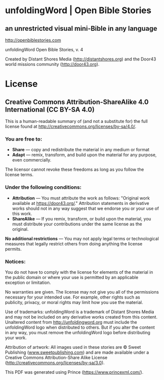 # unfoldingWord | Open Bible Stories

## an unrestricted visual mini-Bible in any language

http://openbiblestories.com

unfoldingWord Open Bible Stories, v. 4

Created by Distant Shores Media (http://distantshores.org) and the Door43 world missions community (http://door43.org).

# License
## Creative Commons Attribution-ShareAlike 4.0 International (CC BY-SA 4.0)

This is a human-readable summary of (and not a substitute for) the full license found at http://creativecommons.org/licenses/by-sa/4.0/.

### You are free to:

  * **Share** — copy and redistribute the material in any medium or format
  * **Adapt** — remix, transform, and build upon the material for any purpose, even commercially.

The licensor cannot revoke these freedoms as long as you follow the license terms.

### Under the following conditions:

  * **Attribution** — You must attribute the work as follows: "Original work available at https://door43.org/." Attribution statements in derivative works should not in any way suggest that we endorse you or your use of this work.
  * **ShareAlike** — If you remix, transform, or build upon the material, you must distribute your contributions under the same license as the original.

**No additional restrictions** — You may not apply legal terms or technological measures that legally restrict others from doing anything the license permits.

### Notices:

You do not have to comply with the license for elements of the material in the public domain or where your use is permitted by an applicable exception or limitation.

No warranties are given. The license may not give you all of the permissions necessary for your intended use. For example, other rights such as publicity, privacy, or moral rights may limit how you use the material.

Use of trademarks: unfoldingWord is a trademark of Distant Shores Media and may not be included on any derivative works created from this content. Unaltered content from http://unfoldingword.org must include the unfoldingWord logo when distributed to others. But if you alter the content in any way, you must remove the unfoldingWord logo before distributing your work.

Attribution of artwork: All images used in these stories are © Sweet Publishing (www.sweetpublishing.com) and are made available under a Creative Commons Attribution-Share Alike License (http://creativecommons.org/licenses/by-sa/3.0).

This PDF was generated using Prince (https://www.princexml.com/).
